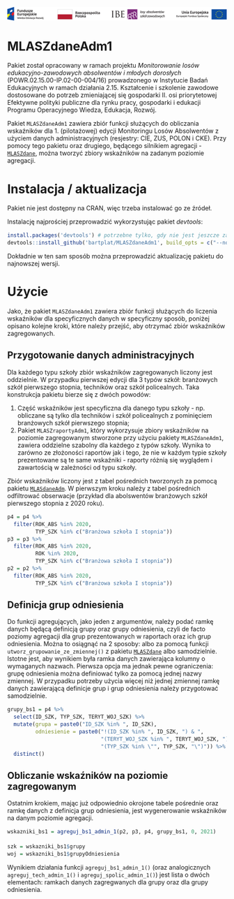 ![KL+RP+IBE+EFS](inst/Belka-Losy-absolwentow-Kolor-PL.png)

# MLASZdaneAdm1

Pakiet został opracowany w ramach projektu *Monitorowanie losów edukacyjno-zawodowych absolwentów i młodych dorosłych* (POWR.02.15.00-IP.02-00-004/16) prowadzonego w Instytucie Badań Edukacyjnych w ramach działania 2.15. Kształcenie i szkolenie zawodowe dostosowane do potrzeb zmieniającej się gospodarki II. osi priorytetowej Efektywne polityki publiczne dla rynku pracy, gospodarki i edukacji Programu Operacyjnego Wiedza, Edukacja, Rozwój.

Pakiet `MLASZdaneAdm1` zawiera zbiór funkcji służących do obliczania wskaźników dla 1. (pilotażowej) edycji Monitoringu Losów Absolwentów z użyciem danych administracyjnych (resjestry: CIE, ZUS, POLON i CKE). Przy pomocy tego pakietu oraz drugiego, będącego silnikiem agregacji - [`MLASZdane`](https://github.com/bartplat/MLASZdane), można tworzyć zbiory wskaźników na zadanym poziomie agregacji.

# Instalacja / aktualizacja

Pakiet nie jest dostępny na CRAN, więc trzeba instalować go ze źródeł.

Instalację najprościej przeprowadzić wykorzystując pakiet *devtools*:

```r
install.packages('devtools') # potrzebne tylko, gdy nie jest jeszcze zainstalowany
devtools::install_github('bartplat/MLASZdaneAdm1', build_opts = c("--no-resave-data"))
```

Dokładnie w ten sam sposób można przeprowadzić aktualizację pakietu do najnowszej wersji.

# Użycie

Jako, że pakiet `MLASZdaneAdm1` zawiera zbiór funkcji służących do liczenia wskaźników dla specyficznych danych w specyficzny sposób, poniżej opisano kolejne kroki, które należy przejść, aby otrzymać zbiór wskaźników zagregowanych.

## Przygotowanie danych administracyjnych

Dla każdego typu szkoły zbiór wskaźników zagregowanych liczony jest oddzielnie. W przypadku pierwszej edycji dla 3 typów szkół: branżowych szkół pierwszego stopnia, techników oraz szkół policealnych. Taka konstrukcja pakietu bierze się z dwóch powodów:

  1. Część wskaźników jest specyficzna dla danego typu szkoły - np. obliczane są tylko dla techników i szkół policealnych z pominięciem branżowych szkół pierwszego stopnia;
  2. Pakiet `MLASZraportyAdm1`, który wykorzysuje zbiory wskaźników na poziomie zagregowanym stworzone przy użyciu pakiety `MLASZdaneAdm1`, zawiera oddzielne szabolny dla każdego z typów szkoły. Wynika to zarówno ze złożoności raportów jak i tego, że nie w każdym typie szkoły prezentowane są te same wskaźniki - raporty różnią się wyglądem i zawartością w zależności od typu szkoły.

Zbiór wskaźników liczony jest z tabel pośrednich tworzonych za pomocą pakietu [`MLASdaneAdm`](https://github.com/tzoltak/MLASdaneAdm). W pierwszym kroku należy z tabel pośrednich odfiltrować obserwacje (przykład dla abolswentów branżowych szkół pierwszego stopnia z 2020 roku).

```r
p4 = p4 %>%
  filter(ROK_ABS %in% 2020,
         TYP_SZK %in% c("Branżowa szkoła I stopnia"))
p3 = p3 %>%
  filter(ROK_ABS %in% 2020,
         ROK %in% 2020,
         TYP_SZK %in% c("Branżowa szkoła I stopnia"))
p2 = p2 %>%
  filter(ROK_ABS %in% 2020,
         TYP_SZK %in% c("Branżowa szkoła I stopnia"))
```

## Definicja grup odniesienia

Do funkcji agregujących, jako jeden z argumentów, należy podać ramkę danych będącą definicją grupy oraz grupy odniesienia, czyli de facto poziomy agregacji dla grup prezentowanych w raportach oraz ich grup odniesienia. Można to osiągnąć na 2 sposoby: albo za pomocą funkcji `utworz_grupowanie_ze_zmiennej()` z pakietu [`MLASZdane`](https://github.com/bartplat/MLASZdane) albo samodzielnie. Istotne jest, aby wynikiem była ramka danych zawierająca kolumny o wymaganych nazwach. Pierwsza opcja ma jednak pewne ograniczenia: grupę odniesienia można definiować tylko za pomocą jednej nazwy zmiennej. W przypadku potrzeby użycia więcej niż jednej zmiennej ramkę danych zawierającą definicje grup i grup odniesienia należy przygotować samodzielnie.

```r
grupy_bs1 = p4 %>%
  select(ID_SZK, TYP_SZK, TERYT_WOJ_SZK) %>%
  mutate(grupa = paste0("ID_SZK %in% ", ID_SZK),
         odniesienie = paste0("!(ID_SZK %in% ", ID_SZK, ") & ",
                              "(TERYT_WOJ_SZK %in% ", TERYT_WOJ_SZK, ") & ",
                              "(TYP_SZK %in% \"", TYP_SZK, "\")")) %>% 
  distinct()
```

## Obliczanie wskaźników na poziomie zagregowanym

Ostatnim krokiem, mając już odpowiednio okrojone tabele pośrednie oraz ramkę danych z definicja grup odniesienia, jest wygenerowanie wskaźników na danym poziomie agregacji.

```r
wskazniki_bs1 = agreguj_bs1_admin_1(p2, p3, p4, grupy_bs1, 0, 2021)

szk = wskazniki_bs1$grupy
woj = wskazniki_bs1$grupyOdniesienia
```

Wynikiem działania funkcji `agreguj_bs1_admin_1()` (oraz analogicznych `agreguj_tech_admin_1()` i `agreguj_spolic_admin_1()`) jest lista o dwóch elementach: ramkach danych zagregwanych dla grupy oraz dla grupy odniesienia.
